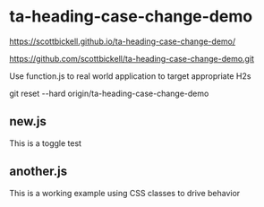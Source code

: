 # ta-heading-case-change-demo

https://scottbickell.github.io/ta-heading-case-change-demo/

https://github.com/scottbickell/ta-heading-case-change-demo.git

Use function.js to real world application to target appropriate H2s

git reset --hard origin/ta-heading-case-change-demo

## new.js
This is a toggle test
## another.js
This is a working example using CSS classes to drive behavior